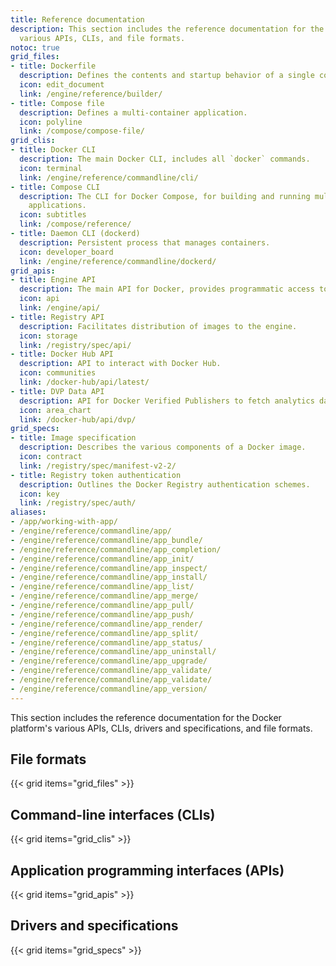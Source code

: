 ```yaml
---
title: Reference documentation
description: This section includes the reference documentation for the Docker platform’s
  various APIs, CLIs, and file formats.
notoc: true
grid_files:
- title: Dockerfile
  description: Defines the contents and startup behavior of a single container.
  icon: edit_document
  link: /engine/reference/builder/
- title: Compose file
  description: Defines a multi-container application.
  icon: polyline
  link: /compose/compose-file/
grid_clis:
- title: Docker CLI
  description: The main Docker CLI, includes all `docker` commands.
  icon: terminal
  link: /engine/reference/commandline/cli/
- title: Compose CLI
  description: The CLI for Docker Compose, for building and running multi-container
    applications.
  icon: subtitles
  link: /compose/reference/
- title: Daemon CLI (dockerd)
  description: Persistent process that manages containers.
  icon: developer_board
  link: /engine/reference/commandline/dockerd/
grid_apis:
- title: Engine API
  description: The main API for Docker, provides programmatic access to a daemon.
  icon: api
  link: /engine/api/
- title: Registry API
  description: Facilitates distribution of images to the engine.
  icon: storage
  link: /registry/spec/api/
- title: Docker Hub API
  description: API to interact with Docker Hub.
  icon: communities
  link: /docker-hub/api/latest/
- title: DVP Data API
  description: API for Docker Verified Publishers to fetch analytics data.
  icon: area_chart
  link: /docker-hub/api/dvp/
grid_specs:
- title: Image specification
  description: Describes the various components of a Docker image.
  icon: contract
  link: /registry/spec/manifest-v2-2/
- title: Registry token authentication
  description: Outlines the Docker Registry authentication schemes.
  icon: key
  link: /registry/spec/auth/
aliases:
- /app/working-with-app/
- /engine/reference/commandline/app/
- /engine/reference/commandline/app_bundle/
- /engine/reference/commandline/app_completion/
- /engine/reference/commandline/app_init/
- /engine/reference/commandline/app_inspect/
- /engine/reference/commandline/app_install/
- /engine/reference/commandline/app_list/
- /engine/reference/commandline/app_merge/
- /engine/reference/commandline/app_pull/
- /engine/reference/commandline/app_push/
- /engine/reference/commandline/app_render/
- /engine/reference/commandline/app_split/
- /engine/reference/commandline/app_status/
- /engine/reference/commandline/app_uninstall/
- /engine/reference/commandline/app_upgrade/
- /engine/reference/commandline/app_validate/
- /engine/reference/commandline/app_validate/
- /engine/reference/commandline/app_version/
---
```


This section includes the reference documentation for the Docker platform's
various APIs, CLIs, drivers and specifications, and file formats.

## File formats

{{< grid items="grid_files" >}}

## Command-line interfaces (CLIs)

{{< grid items="grid_clis" >}}

## Application programming interfaces (APIs)

{{< grid items="grid_apis" >}}

## Drivers and specifications

{{< grid items="grid_specs" >}}
